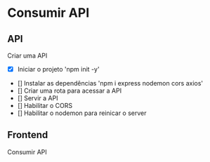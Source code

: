 # Consumir API

## API

Criar uma API
- [x] Iniciar o projeto 'npm init -y'
- [] Instalar as dependências 'npm i express nodemon cors axios'
- [] Criar uma rota para acessar a API
- [] Servir a API
- [] Habilitar o CORS
- [] Habilitar o nodemon para reinicar o server

## Frontend
Consumir API